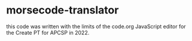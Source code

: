 # morsecode-translator
this code was written with the limits of the code.org JavaScript editor for the Create PT for APCSP in 2022.
